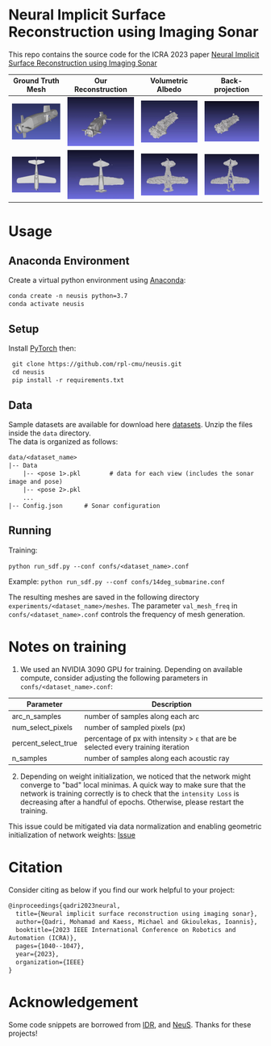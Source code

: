 # Neural Implicit Surface Reconstruction using Imaging Sonar

This repo contains the source code for the ICRA 2023 paper [Neural Implicit Surface Reconstruction using Imaging Sonar](https://arxiv.org/abs/2209.08221)

Ground Truth Mesh             |  Our Reconstruction    |      Volumetric Albedo    |       Back-projection
:-------------------------:|:-------------------------:|:-------------------------:|:-------------------------:
![](./static/submarine.png)  |  ![](./static/submarine.gif) | ![](./static/VASubmarine.gif)  | ![](./static/BPSubmarine.gif)
![](./static/planeFull.png)  |  ![](./static/planeFull.gif) | ![](./static/VAplaneFull.gif)  | ![](./static/BPplaneFull.gif)


# Usage

## Anaconda Environment
  Create a virtual python environment using [Anaconda](https://www.anaconda.com/products/individual):
  ```
  conda create -n neusis python=3.7
  conda activate neusis
  ```

## Setup

Install [PyTorch](https://pytorch.org/get-started/locally/) then:
``` shell
 git clone https://github.com/rpl-cmu/neusis.git
 cd neusis
 pip install -r requirements.txt
```

## Data 
Sample datasets are available for download here [datasets](https://drive.google.com/drive/folders/161PNPuIfsIwAsRjOc2PXQUkjO4F0P5Nr?usp=sharing). Unzip the files inside the ```data``` directory.   
The data is organized as follows:

```
data/<dataset_name>
|-- Data
    |-- <pose 1>.pkl        # data for each view (includes the sonar image and pose)
    |-- <pose 2>.pkl 
    ...
|-- Config.json      # Sonar configuration
```

## Running
Training:

``` python run_sdf.py --conf confs/<dataset_name>.conf ```

Example:
``` python run_sdf.py --conf confs/14deg_submarine.conf ```

The resulting meshes are saved in the following directory ```experiments/<dataset_name>/meshes```. The parameter ```val_mesh_freq``` in  ```confs/<dataset_name>.conf``` controls the frequency of mesh generation.


# Notes on training
1) We used an NVIDIA 3090 GPU for training. Depending on available compute, consider adjusting the following parameters in ```confs/<dataset_name>.conf```:

Parameter  | Description
------------- | -------------
arc_n_samples  | number of samples along each arc
num_select_pixels  | number of sampled pixels (px)
percent_select_true | percentage of px with intensity > ```ε``` that are be selected every training iteration
n_samples | number of samples along each acoustic ray


2) Depending on weight initialization, we noticed that the network might converge to "bad" local minimas. A quick way to make sure that the network is training correctly is to check that the ```intensity Loss``` is decreasing after a handful of epochs. Otherwise, please restart the training.

This issue could be mitigated via data normalization and enabling geometric initialization of network weights: [Issue](https://github.com/rpl-cmu/neusis/issues/1)


# Citation 
Consider citing as below if you find our work helpful to your project:

```
@inproceedings{qadri2023neural,
  title={Neural implicit surface reconstruction using imaging sonar},
  author={Qadri, Mohamad and Kaess, Michael and Gkioulekas, Ioannis},
  booktitle={2023 IEEE International Conference on Robotics and Automation (ICRA)},
  pages={1040--1047},
  year={2023},
  organization={IEEE}
}
```

# Acknowledgement
Some code snippets are borrowed from [IDR](https://github.com/lioryariv/idr), and [NeuS](https://github.com/Totoro97/NeuS). Thanks for these projects!

